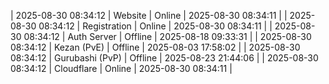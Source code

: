 | 2025-08-30 08:34:12 | Website | Online | 2025-08-30 08:34:11 |
| 2025-08-30 08:34:12 | Registration | Online | 2025-08-30 08:34:11 |
| 2025-08-30 08:34:12 | Auth Server | Offline | 2025-08-18 09:33:31 |
| 2025-08-30 08:34:12 | Kezan (PvE) | Offline | 2025-08-03 17:58:02 |
| 2025-08-30 08:34:12 | Gurubashi (PvP) | Offline | 2025-08-23 21:44:06 |
| 2025-08-30 08:34:12 | Cloudflare | Online | 2025-08-30 08:34:11 |

